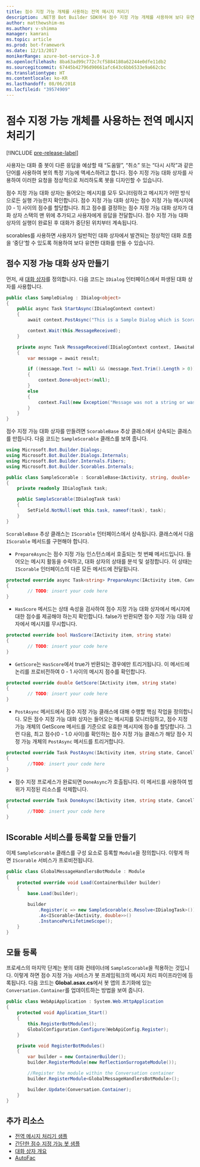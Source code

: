 ```yaml
---
title: 점수 지정 가능 개체를 사용하는 전역 메시지 처리기
description: .NET용 Bot Builder SDK에서 점수 지정 가능 개체를 사용하여 보다 유연한 대화 상자를 만듭니다.
author: matthewshim-ms
ms.author: v-shimma
manager: kamrani
ms.topic: article
ms.prod: bot-framework
ms.date: 12/13/2017
monikerRange: azure-bot-service-3.0
ms.openlocfilehash: 8ba63ad99c772c7cf5884180a62244e0dfe11db2
ms.sourcegitcommit: 67445b42796d90661afc643c6bb6533e9a662cbc
ms.translationtype: HT
ms.contentlocale: ko-KR
ms.lasthandoff: 08/06/2018
ms.locfileid: "39574909"
---
```

# <a name="global-message-handlers-using-scorables"></a>점수 지정 가능 개체를 사용하는 전역 메시지 처리기

[!INCLUDE [pre-release-label](../includes/pre-release-label-v3.md)]

사용자는 대화 중 봇이 다른 응답을 예상할 때 “도움말”, “취소” 또는 “다시 시작”과 같은 단어를 사용하여 봇의 특정 기능에 액세스하려고 합니다. 점수 지정 가능 대화 상자를 사용하여 이러한 요청을 정상적으로 처리하도록 봇을 디자인할 수 있습니다.

점수 지정 가능 대화 상자는 들어오는 메시지를 모두 모니터링하고 메시지가 어떤 방식으로든 실행 가능한지 확인합니다. 점수 지정 가능 대화 상자는 점수 지정 가능 메시지에 [0 - 1] 사이의 점수를 할당합니다. 최고 점수를 결정하는 점수 지정 가능 대화 상자가 대화 상자 스택의 맨 위에 추가되고 사용자에게 응답을 전달합니다. 점수 지정 가능 대화 상자의 실행이 완료된 후 대화가 중단된 위치부터 계속됩니다.

scorables를 사용하면 사용자가 일반적인 대화 상자에서 발견되는 정상적인 대화 흐름을 ‘중단’할 수 있도록 허용하여 보다 유연한 대화를 만들 수 있습니다.

## <a name="create-a-scorable-dialog"></a>점수 지정 가능 대화 상자 만들기

먼저, 새 [대화 상자](bot-builder-dotnet-dialogs.md)를 정의합니다. 다음 코드는 `IDialog` 인터페이스에서 파생된 대화 상자를 사용합니다.

```cs
public class SampleDialog : IDialog<object>
{
    public async Task StartAsync(IDialogContext context)
    {
        await context.PostAsync("This is a Sample Dialog which is Scorable. Reply with anything to return to the prior prior dialog.");

        context.Wait(this.MessageReceived);
    }

    private async Task MessageReceived(IDialogContext context, IAwaitable<IMessageActivity> result)
    {
        var message = await result;

        if ((message.Text != null) && (message.Text.Trim().Length > 0))
        {
            context.Done<object>(null);
        }
        else
        {
            context.Fail(new Exception("Message was not a string or was an empty string."));
        }
    }
}
```
점수 지정 가능 대화 상자를 만들려면 `ScorableBase` 추상 클래스에서 상속되는 클래스를 만듭니다. 다음 코드는 `SampleScorable` 클래스를 보여 줍니다.

```cs
using Microsoft.Bot.Builder.Dialogs;
using Microsoft.Bot.Builder.Dialogs.Internals;
using Microsoft.Bot.Builder.Internals.Fibers;
using Microsoft.Bot.Builder.Scorables.Internals;

public class SampleScorable : ScorableBase<IActivity, string, double>
{
    private readonly IDialogTask task;

    public SampleScorable(IDialogTask task)
    {
        SetField.NotNull(out this.task, nameof(task), task);
    }
}
```
`ScorableBase` 추상 클래스는 `IScorable` 인터페이스에서 상속됩니다. 클래스에서 다음 `IScorable` 메서드를 구현해야 합니다.

- `PrepareAsync`는 점수 지정 가능 인스턴스에서 호출되는 첫 번째 메서드입니다. 들어오는 메시지 활동을 수락하고, 대화 상자의 상태를 분석 및 설정합니다. 이 상태는 `IScorable` 인터페이스의 다른 모든 메서드에 전달됩니다.

```cs
protected override async Task<string> PrepareAsync(IActivity item, CancellationToken token)
{
        // TODO: insert your code here
}
```

- `HasScore` 메서드는 상태 속성을 검사하여 점수 지정 가능 대화 상자에서 메시지에 대한 점수를 제공해야 하는지 확인합니다. false가 반환되면 점수 지정 가능 대화 상자에서 메시지를 무시합니다.

```cs
protected override bool HasScore(IActivity item, string state)
{
        // TODO: insert your code here
}
```

- `GetScore`는 `HasScore`에서 true가 반환되는 경우에만 트리거됩니다. 이 메서드에 논리를 프로비전하여 0 - 1 사이의 메시지 점수를 확인합니다.

```cs
protected override double GetScore(IActivity item, string state)
{
        // TODO: insert your code here
}
```
- `PostAsync` 메서드에서 점수 지정 가능 클래스에 대해 수행할 핵심 작업을 정의합니다. 모든 점수 지정 가능 대화 상자는 들어오는 메시지를 모니터링하고, 점수 지정 가능 개체의 GetScore 메서드를 기준으로 유효한 메시지에 점수를 할당합니다. 그런 다음, 최고 점수(0 - 1.0 사이)를 확인하는 점수 지정 가능 클래스가 해당 점수 지정 가능 개체의 `PostAsync` 메서드를 트리거합니다.

```cs
protected override Task PostAsync(IActivity item, string state, CancellationToken token)
{
        //TODO: insert your code here
}
```

- 점수 지정 프로세스가 완료되면 `DoneAsync`가 호출됩니다. 이 메서드를 사용하여 범위가 지정된 리소스를 삭제합니다.

```cs
protected override Task DoneAsync(IActivity item, string state, CancellationToken token)
{
        //TODO: insert your code here
}
```

## <a name="create-a-module-to-register-the-iscorable-service"></a>IScorable 서비스를 등록할 모듈 만들기

이제 `SampleScorable` 클래스를 구성 요소로 등록할 `Module`을 정의합니다. 이렇게 하면 `IScorable` 서비스가 프로비전됩니다.

```cs
public class GlobalMessageHandlersBotModule : Module
{
    protected override void Load(ContainerBuilder builder)
    {
        base.Load(builder);

        builder
            .Register(c => new SampleScorable(c.Resolve<IDialogTask>()))
            .As<IScorable<IActivity, double>>()
            .InstancePerLifetimeScope();
    }
}
```
## <a name="register-the-module"></a>모듈 등록  

프로세스의 마지막 단계는 봇의 대화 컨테이너에 `SampleScorable`을 적용하는 것입니다. 이렇게 하면 점수 지정 가능 서비스가 봇 프레임워크의 메시지 처리 파이프라인에 등록됩니다. 다음 코드는 **Global.asax.cs**에서 봇 앱의 초기화에 있는 `Conversation.Container`를 업데이트하는 방법을 보여 줍니다.

```cs
public class WebApiApplication : System.Web.HttpApplication
{
    protected void Application_Start()
    {
        this.RegisterBotModules();
        GlobalConfiguration.Configure(WebApiConfig.Register);
    }

    private void RegisterBotModules()
    {
        var builder = new ContainerBuilder();
        builder.RegisterModule(new ReflectionSurrogateModule());

        //Register the module within the Conversation container
        builder.RegisterModule<GlobalMessageHandlersBotModule>();

        builder.Update(Conversation.Container);
    }
}
```

## <a name="additional-resources"></a>추가 리소스
* [전역 메시지 처리기 샘플](https://github.com/Microsoft/BotBuilder-Samples/tree/master/CSharp/core-GlobalMessageHandlers)
* [간단한 점수 지정 가능 봇 샘플](https://github.com/Microsoft/BotFramework-Samples/tree/master/blog-samples/CSharp/ScorableBotSample)
* [대화 상자 개요](bot-builder-dotnet-dialogs.md)
* [AutoFac](https://autofac.org/)
